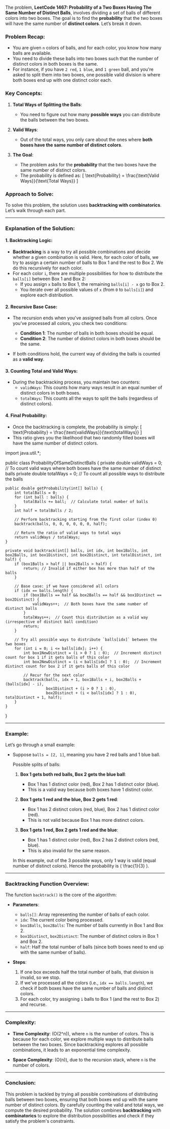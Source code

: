 The problem, **LeetCode 1467: Probability of a Two Boxes Having The Same Number of Distinct Balls**, involves dividing a set of balls of different colors into two boxes. The goal is to find the **probability** that the two boxes will have the same number of **distinct colors**. Let’s break it down.

### Problem Recap:
- You are given `n` colors of balls, and for each color, you know how many balls are available.
- You need to divide these balls into two boxes such that the number of distinct colors in both boxes is the same.
- For instance, if you have `2 red`, `1 blue`, and `1 green` ball, and you're asked to split them into two boxes, one possible valid division is where both boxes end up with one distinct color each.

### Key Concepts:
1. **Total Ways of Splitting the Balls**:
    - You need to figure out how many **possible ways** you can distribute the balls between the two boxes.

2. **Valid Ways**:
    - Out of the total ways, you only care about the ones where **both boxes have the same number of distinct colors**.

3. **The Goal**:
    - The problem asks for the **probability** that the two boxes have the same number of distinct colors.
    - The probability is defined as:
      \[
      \text{Probability} = \frac{\text{Valid Ways}}{\text{Total Ways}}
      \]

### Approach to Solve:
To solve this problem, the solution uses **backtracking with combinatorics**. Let’s walk through each part.

---

### Explanation of the Solution:

#### 1. **Backtracking Logic**:
- **Backtracking** is a way to try all possible combinations and decide whether a given combination is valid. Here, for each color of balls, we try to assign a certain number of balls to Box 1 and the rest to Box 2. We do this recursively for each color.
- For each color `i`, there are multiple possibilities for how to distribute the `balls[i]` between Box 1 and Box 2:
    - If you assign `x` balls to Box 1, the remaining `balls[i] - x` go to Box 2.
    - You iterate over all possible values of `x` (from `0` to `balls[i]`) and explore each distribution.

#### 2. **Recursive Base Case**:
- The recursion ends when you've assigned balls from all colors. Once you’ve processed all colors, you check two conditions:
    - **Condition 1**: The number of balls in both boxes should be equal.
    - **Condition 2**: The number of distinct colors in both boxes should be the same.

- If both conditions hold, the current way of dividing the balls is counted as a **valid way**.

#### 3. **Counting Total and Valid Ways**:
- During the backtracking process, you maintain two counters:
    - `validWays`: This counts how many ways result in an equal number of distinct colors in both boxes.
    - `totalWays`: This counts all the ways to split the balls (regardless of distinct colors).

#### 4. **Final Probability**:
- Once the backtracking is complete, the probability is simply:
  \[
  \text{Probability} = \frac{\text{validWays}}{\text{totalWays}}
  \]
- This ratio gives you the likelihood that two randomly filled boxes will have the same number of distinct colors.


import java.util.*;

public class ProbabilityOfSameDistinctBalls {
private double validWays = 0;  // To count valid ways where both boxes have the same number of distinct balls
private double totalWays = 0;  // To count all possible ways to distribute the balls

    public double getProbability(int[] balls) {
        int totalBalls = 0;
        for (int ball : balls) {
            totalBalls += ball;  // Calculate total number of balls
        }
        int half = totalBalls / 2;

        // Perform backtracking starting from the first color (index 0)
        backtrack(balls, 0, 0, 0, 0, 0, 0, half);
        
        // Return the ratio of valid ways to total ways
        return validWays / totalWays;
    }

    private void backtrack(int[] balls, int idx, int box1Balls, int box2Balls, int box1Distinct, int box2Distinct, int totalDistinct, int half) {
        if (box1Balls > half || box2Balls > half) {
            return; // Invalid if either box has more than half of the balls
        }

        // Base case: if we have considered all colors
        if (idx == balls.length) {
            if (box1Balls == half && box2Balls == half && box1Distinct == box2Distinct) {
                validWays++;  // Both boxes have the same number of distinct balls
            }
            totalWays++;  // Count this distribution as a valid way (irrespective of distinct ball condition)
            return;
        }

        // Try all possible ways to distribute `balls[idx]` between the two boxes
        for (int i = 0; i <= balls[idx]; i++) {
            int box1NewDistinct = (i > 0 ? 1 : 0);  // Increment distinct count for box 1 if it gets balls of this color
            int box2NewDistinct = (i < balls[idx] ? 1 : 0);  // Increment distinct count for box 2 if it gets balls of this color

            // Recur for the next color
            backtrack(balls, idx + 1, box1Balls + i, box2Balls + (balls[idx] - i), 
                      box1Distinct + (i > 0 ? 1 : 0), 
                      box2Distinct + (i < balls[idx] ? 1 : 0), totalDistinct + 1, half);
        }
    }
}


---

### Example:
Let’s go through a small example:

- Suppose `balls = [2, 1]`, meaning you have 2 red balls and 1 blue ball.

  Possible splits of balls:
    1. **Box 1 gets both red balls, Box 2 gets the blue ball**:
        - Box 1 has 1 distinct color (red), Box 2 has 1 distinct color (blue).
        - This is a valid way because both boxes have 1 distinct color.

    2. **Box 1 gets 1 red and the blue, Box 2 gets 1 red**:
        - Box 1 has 2 distinct colors (red, blue), Box 2 has 1 distinct color (red).
        - This is not valid because Box 1 has more distinct colors.

    3. **Box 1 gets 1 red, Box 2 gets 1 red and the blue**:
        - Box 1 has 1 distinct color (red), Box 2 has 2 distinct colors (red, blue).
        - This is also invalid for the same reason.

  In this example, out of the 3 possible ways, only 1 way is valid (equal number of distinct colors). Hence the probability is \( \frac{1}{3} \).

---

### Backtracking Function Overview:
The function `backtrack()` is the core of the algorithm:
- **Parameters**:
    - `balls[]`: Array representing the number of balls of each color.
    - `idx`: The current color being processed.
    - `box1Balls`, `box2Balls`: The number of balls currently in Box 1 and Box 2.
    - `box1Distinct`, `box2Distinct`: The number of distinct colors in Box 1 and Box 2.
    - `half`: Half the total number of balls (since both boxes need to end up with the same number of balls).

- **Steps**:
    1. If one box exceeds half the total number of balls, that division is invalid, so we stop.
    2. If we've processed all the colors (i.e., `idx == balls.length`), we check if both boxes have the same number of balls and distinct colors.
    3. For each color, try assigning `i` balls to Box 1 (and the rest to Box 2) and recurse.

---

### Complexity:
- **Time Complexity**: \(O(2^n)\), where `n` is the number of colors. This is because for each color, we explore multiple ways to distribute balls between the two boxes. Since backtracking explores all possible combinations, it leads to an exponential time complexity.

- **Space Complexity**: \(O(n)\), due to the recursion stack, where `n` is the number of colors.

---

### Conclusion:
This problem is tackled by trying all possible combinations of distributing balls between two boxes, ensuring that both boxes end up with the same number of distinct colors. By carefully counting the valid and total ways, we compute the desired probability. The solution combines **backtracking** with **combinatorics** to explore the distribution possibilities and check if they satisfy the problem's constraints.